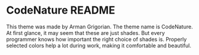 # CodeNature README

This theme was made by Arman Grigorian. The theme name is CodeNature.
At first glance, it may seem that these are just shades. But every programmer knows how important the right choice of shades is. Properly selected colors help a lot during work, making it comfortable and beautiful.

